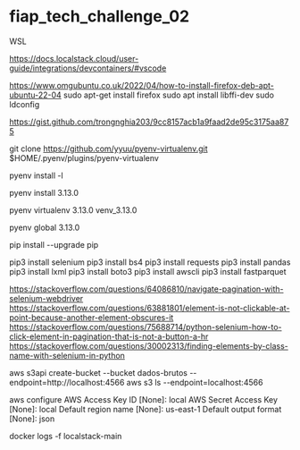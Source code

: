 # fiap_tech_challenge_02

WSL

https://docs.localstack.cloud/user-guide/integrations/devcontainers/#vscode

https://www.omgubuntu.co.uk/2022/04/how-to-install-firefox-deb-apt-ubuntu-22-04
sudo apt-get install firefox
sudo apt install libffi-dev
sudo ldconfig

https://gist.github.com/trongnghia203/9cc8157acb1a9faad2de95c3175aa875

git clone https://github.com/yyuu/pyenv-virtualenv.git $HOME/.pyenv/plugins/pyenv-virtualenv

pyenv install -l

pyenv install 3.13.0

pyenv virtualenv 3.13.0 venv_3.13.0

pyenv global 3.13.0

pip install --upgrade pip

pip3 install selenium
pip3 install bs4
pip3 install requests
pip3 install pandas
pip3 install lxml
pip3 install boto3
pip3 install awscli
pip3 install fastparquet

https://stackoverflow.com/questions/64086810/navigate-pagination-with-selenium-webdriver
https://stackoverflow.com/questions/63881801/element-is-not-clickable-at-point-because-another-element-obscures-it
https://stackoverflow.com/questions/75688714/python-selenium-how-to-click-element-in-pagination-that-is-not-a-button-a-hr
https://stackoverflow.com/questions/30002313/finding-elements-by-class-name-with-selenium-in-python

aws s3api create-bucket --bucket dados-brutos --endpoint=http://localhost:4566
aws s3 ls --endpoint=localhost:4566

aws configure
AWS Access Key ID [None]: local
AWS Secret Access Key [None]: local
Default region name [None]: us-east-1
Default output format [None]: json

docker logs -f localstack-main
